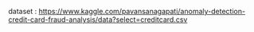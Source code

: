 dataset : 
https://www.kaggle.com/pavansanagapati/anomaly-detection-credit-card-fraud-analysis/data?select=creditcard.csv
